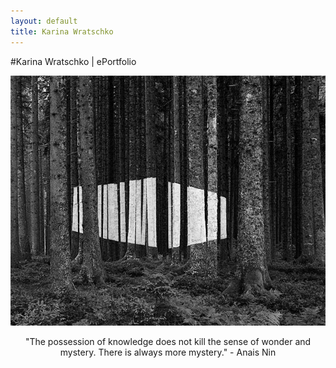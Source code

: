 ```yaml
---
layout: default
title: Karina Wratschko
---
```



#Karina Wratschko | ePortfolio


<center><img src="images/imberi.jpg" alt="Imberi" />

<center><p>"The possession of knowledge does not kill the sense of wonder and mystery. There is always more mystery." - Anais Nin</p></i>  
</div><!-- /.blurb -->
</div>
